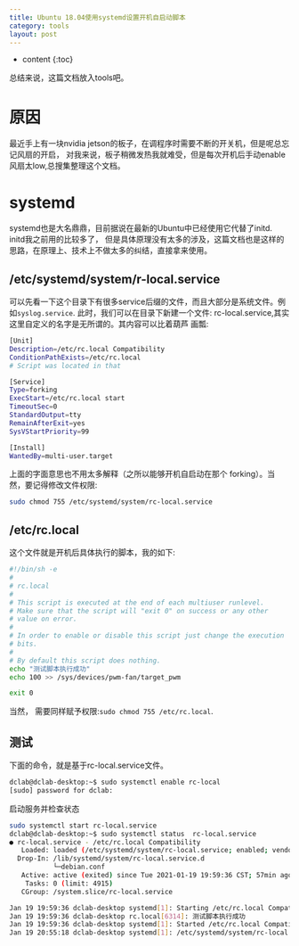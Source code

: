 ```yaml
---
title: Ubuntu 18.04使用systemd设置开机自启动脚本
category: tools
layout: post
---
```

* content
{:toc}

总结来说，这篇文档放入tools吧。

# 原因

最近手上有一块nvidia  jetson的板子，在调程序时需要不断的开关机，但是呢总忘记风扇的开启，
对我来说，板子稍微发热我就难受，但是每次开机后手动enable风扇太low,总搜集整理这个文档。

# systemd
systemd也是大名鼎鼎，目前据说在最新的Ubuntu中已经使用它代替了initd. initd我之前用的比较多了，
但是具体原理没有太多的涉及，这篇文档也是这样的思路，在原理上、技术上不做太多的纠结，直接拿来使用。

## /etc/systemd/system/r-local.service
可以先看一下这个目录下有很多service后缀的文件，而且大部分是系统文件。例如`syslog.service`.
此时，我们可以在目录下新建一个文件:  rc-local.service,其实这里自定义的名字是无所谓的。其内容可以比着葫芦
画瓢:

```bash
[Unit]
Description=/etc/rc.local Compatibility
ConditionPathExists=/etc/rc.local
# Script was located in that

[Service]
Type=forking
ExecStart=/etc/rc.local start
TimeoutSec=0
StandardOutput=tty
RemainAfterExit=yes
SysVStartPriority=99

[Install]
WantedBy=multi-user.target
```

上面的字面意思也不用太多解释（之所以能够开机自启动在那个 forking）。当然，要记得修改文件权限:

```bash
sudo chmod 755 /etc/systemd/system/rc-local.service
```

## /etc/rc.local 

这个文件就是开机后具体执行的脚本，我的如下:

```bash
#!/bin/sh -e
#
# rc.local
#
# This script is executed at the end of each multiuser runlevel.
# Make sure that the script will "exit 0" on success or any other
# value on error.
#
# In order to enable or disable this script just change the execution
# bits.
#
# By default this script does nothing.
echo "测试脚本执行成功"
echo 100 >> /sys/devices/pwm-fan/target_pwm

exit 0
```

当然， 需要同样赋予权限:`sudo chmod 755 /etc/rc.local`.

## 测试
下面的命令，就是基于rc-local.service文件。

```bash
dclab@dclab-desktop:~$ sudo systemctl enable rc-local
[sudo] password for dclab:
```

启动服务并检查状态

```bash
sudo systemctl start rc-local.service
dclab@dclab-desktop:~$ sudo systemctl status  rc-local.service
● rc-local.service - /etc/rc.local Compatibility
   Loaded: loaded (/etc/systemd/system/rc-local.service; enabled; vendor preset: e
  Drop-In: /lib/systemd/system/rc-local.service.d
           └─debian.conf
   Active: active (exited) since Tue 2021-01-19 19:59:36 CST; 57min ago
    Tasks: 0 (limit: 4915)
   CGroup: /system.slice/rc-local.service

Jan 19 19:59:36 dclab-desktop systemd[1]: Starting /etc/rc.local Compatibility...
Jan 19 19:59:36 dclab-desktop rc.local[6314]: 测试脚本执行成功
Jan 19 19:59:36 dclab-desktop systemd[1]: Started /etc/rc.local Compatibility.
Jan 19 20:55:18 dclab-desktop systemd[1]: /etc/systemd/system/rc-local.service:11:
```

